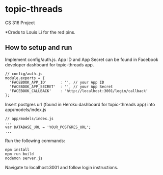 # topic-threads
CS 316 Project

*Creds to Louis Li for the red pins.
## How to setup and run
Implement config/auth.js. App ID and App Secret can be found in Facebook developer dashboard for topic-threads app.
```
// config/auth.js
module.exports = {
  'FACEBOOK_APP_ID'      : '', // your App ID
  'FACEBOOK_APP_SECRET'  : '', // your App Secret
  'FACEBOOK_CALLBACK'    : 'http://localhost:3001/login/callback'
};
```
Insert postgres url (found in Heroku dashboard for topic-threads app) into app/models/index.js
```
// app/models/index.js
...
var DATABASE_URL = 'YOUR_POSTGRES_URL';
...
```
Run the following commands:
```
npm install
npm run build
nodemon server.js
```
Navigate to localhost:3001 and follow login instructions.
